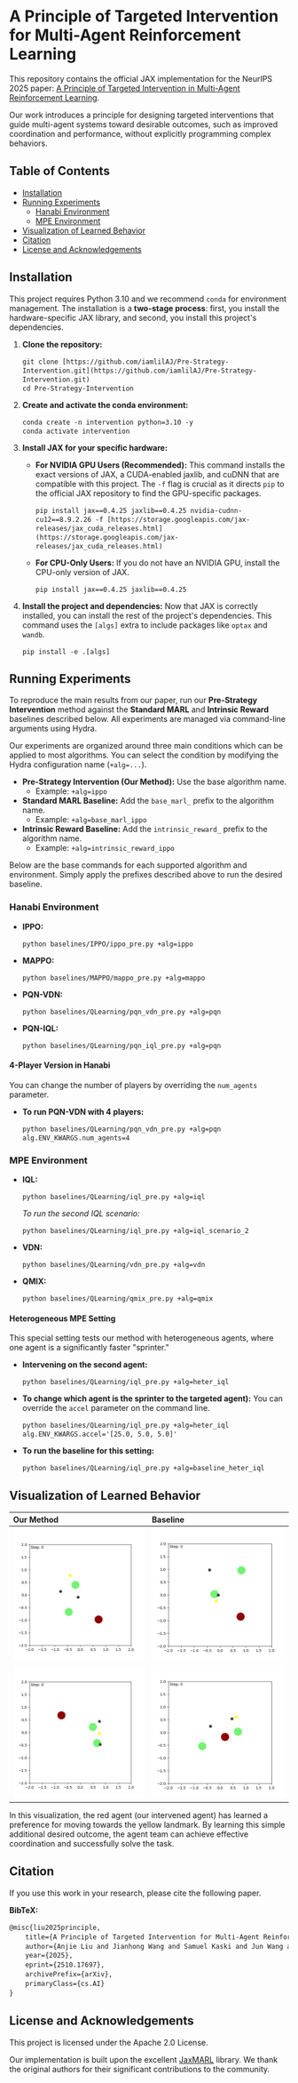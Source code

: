 # A Principle of Targeted Intervention for Multi-Agent Reinforcement Learning

This repository contains the official JAX implementation for the NeurIPS 2025 paper: [A Principle of Targeted Intervention in Multi-Agent Reinforcement Learning](https://arxiv.org/abs/2510.17697).

Our work introduces a principle for designing targeted interventions that guide multi-agent systems toward desirable outcomes, such as improved coordination and performance, without explicitly programming complex behaviors.

## Table of Contents
- [Installation](#installation)
- [Running Experiments](#running-experiments)
  - [Hanabi Environment](#hanabi-environment)
  - [MPE Environment](#mpe-environment)
- [Visualization of Learned Behavior](#visualization-of-learned-behavior)
- [Citation](#citation)
- [License and Acknowledgements](#license-and-acknowledgements)

## Installation

This project requires Python 3.10 and we recommend `conda` for environment management. The installation is a **two-stage process**: first, you install the hardware-specific JAX library, and second, you install this project's dependencies.

1.  **Clone the repository:**
    ```shell
    git clone [https://github.com/iamlilAJ/Pre-Strategy-Intervention.git](https://github.com/iamlilAJ/Pre-Strategy-Intervention.git)
    cd Pre-Strategy-Intervention
    ```

2.  **Create and activate the conda environment:**
    ```shell
    conda create -n intervention python=3.10 -y
    conda activate intervention
    ```

3.  **Install JAX for your specific hardware:**

    * **For NVIDIA GPU Users (Recommended):**
        This command installs the exact versions of JAX, a CUDA-enabled jaxlib, and cuDNN that are compatible with this project. The `-f` flag is crucial as it directs `pip` to the official JAX repository to find the GPU-specific packages.
        ```shell
        pip install jax==0.4.25 jaxlib==0.4.25 nvidia-cudnn-cu12==8.9.2.26 -f [https://storage.googleapis.com/jax-releases/jax_cuda_releases.html](https://storage.googleapis.com/jax-releases/jax_cuda_releases.html)
        ```

    * **For CPU-Only Users:**
        If you do not have an NVIDIA GPU, install the CPU-only version of JAX.
        ```shell
        pip install jax==0.4.25 jaxlib==0.4.25
        ```

4.  **Install the project and dependencies:**
    Now that JAX is correctly installed, you can install the rest of the project's dependencies. This command uses the `[algs]` extra to include packages like `optax` and `wandb`.
    ```shell
    pip install -e .[algs]
    ```

## Running Experiments

To reproduce the main results from our paper, run our **Pre-Strategy Intervention** method against the **Standard MARL** and **Intrinsic Reward** baselines described below. All experiments are managed via command-line arguments using Hydra.

Our experiments are organized around three main conditions which can be applied to most algorithms. You can select the condition by modifying the Hydra configuration name (`+alg=...`).

* **Pre-Strategy Intervention (Our Method):** Use the base algorithm name.
    * Example: `+alg=ippo`
* **Standard MARL Baseline:** Add the `base_marl_` prefix to the algorithm name.
    * Example: `+alg=base_marl_ippo`
* **Intrinsic Reward Baseline:** Add the `intrinsic_reward_` prefix to the algorithm name.
    * Example: `+alg=intrinsic_reward_ippo`

Below are the base commands for each supported algorithm and environment. Simply apply the prefixes described above to run the desired baseline.

### Hanabi Environment

* **IPPO:**
    ```shell
    python baselines/IPPO/ippo_pre.py +alg=ippo
    ```
* **MAPPO:**
    ```shell
    python baselines/MAPPO/mappo_pre.py +alg=mappo
    ```
* **PQN-VDN:**
    ```shell
    python baselines/QLearning/pqn_vdn_pre.py +alg=pqn
    ```
* **PQN-IQL:**
    ```shell
    python baselines/QLearning/pqn_iql_pre.py +alg=pqn
    ```

#### 4-Player Version in Hanabi
You can change the number of players by overriding the `num_agents` parameter.

* **To run PQN-VDN with 4 players:**
    ```shell
    python baselines/QLearning/pqn_vdn_pre.py +alg=pqn alg.ENV_KWARGS.num_agents=4
    ```

### MPE Environment

* **IQL:**
    ```shell
    python baselines/QLearning/iql_pre.py +alg=iql
    ```
    *To run the second IQL scenario:*
    ```shell
    python baselines/QLearning/iql_pre.py +alg=iql_scenario_2
    ```
* **VDN:**
    ```shell
    python baselines/QLearning/vdn_pre.py +alg=vdn
    ```
* **QMIX:**
    ```shell
    python baselines/QLearning/qmix_pre.py +alg=qmix
    ```

#### Heterogeneous MPE Setting
This special setting tests our method with heterogeneous agents, where one agent is a significantly faster "sprinter."

* **Intervening on the second agent:**
    ```shell
    python baselines/QLearning/iql_pre.py +alg=heter_iql
    ```
* **To change which agent is the sprinter to the targeted agent):**
    You can override the `accel` parameter on the command line.
    ```shell
    python baselines/QLearning/iql_pre.py +alg=heter_iql alg.ENV_KWARGS.accel='[25.0, 5.0, 5.0]'
    ```
* **To run the baseline for this setting:**
    ```shell
    python baselines/QLearning/iql_pre.py +alg=baseline_heter_iql
    ```


## Visualization of Learned Behavior

| Our Method                                                   | Baseline                                                       |
| :----------------------------------------------------------- | :------------------------------------------------------------- |
| ![MPE Visualization 1](assets/MPE_visualization_1.gif)       | ![Baseline 1](assets/MPE_visualization_baseline_1.gif)         |
| ![MPE Visualization 2](assets/MPE_visualization_2.gif)       | ![Baseline 2](assets/MPE_visualization_baseline_2.gif)         |

In this visualization, the red agent (our intervened agent) has learned a preference for moving towards the yellow landmark. By learning this simple additional desired outcome, the agent team can achieve effective coordination and successfully solve the task.

## Citation

If you use this work in your research, please cite the following paper.

**BibTeX:**
```latex
@misc{liu2025principle,
    title={A Principle of Targeted Intervention for Multi-Agent Reinforcement Learning},
    author={Anjie Liu and Jianhong Wang and Samuel Kaski and Jun Wang and Mengyue Yang},
    year={2025},
    eprint={2510.17697},
    archivePrefix={arXiv},
    primaryClass={cs.AI}
}
```

## License and Acknowledgements

This project is licensed under the Apache 2.0 License. 

Our implementation is built upon the excellent [JaxMARL](https://github.com/FLAIROx/JaxMARL) library. We thank the original authors for their significant contributions to the community.
